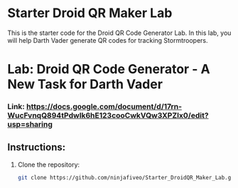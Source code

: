# Starter Droid QR Maker Lab

This is the starter code for the Droid QR Code Generator Lab. In this lab, you will help Darth Vader generate QR codes for tracking Stormtroopers.

# Lab: Droid QR Code Generator - A New Task for Darth Vader
### Link: https://docs.google.com/document/d/17rn-WucFvnqQ894tPdwIk6hE123cooCwkVQw3XPZIx0/edit?usp=sharing

## Instructions:

1. Clone the repository:
   ```bash
   git clone https://github.com/ninjafiveo/Starter_DroidQR_Maker_Lab.git
